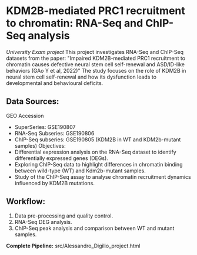 # KDM2B-mediated PRC1 recruitment to chromatin: RNA-Seq and ChIP-Seq analysis
*University Exam project*
This project investigates RNA-Seq and ChIP-Seq datasets from the paper: "Impaired KDM2B-mediated PRC1 recruitment to chromatin causes defective neural stem cell self-renewal and ASD/ID-like behaviors (GAo Y et al, 2022)"
The study focuses on the role of KDM2B in neural stem cell self-renewal and how its dysfunction leads to developmental and behavioural deficits.

## Data Sources:
GEO Accession 
- SuperSeries: GSE190807
- RNA-Seq Subseries: GSE190806
- ChIP-Seq subseries: GSE190805 (KDM2B in WT and KDM2b-mutant samples)
Objectives:
- Differential expression analysis on the RNA-Seq dataset to identify differentially expressed genes (DEGs).
- Exploring ChIP-Seq data to highlight differences in chromatin binding between wild-type (WT) and Kdm2b-mutant samples.
- Study of the ChIP-Seq assay to analyse chromatin recruitment dynamics influenced by KDM2B mutations.

## Workflow:
1) Data pre-processing and quality control.
2) RNA-Seq DEG analysis.
3) ChIP-Seq peak analysis and comparison between WT and mutant samples.

**Complete Pipeline:** src/Alessandro_Digilio_project.html

